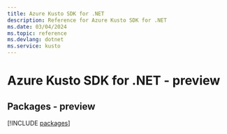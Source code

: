 ```yaml
---
title: Azure Kusto SDK for .NET
description: Reference for Azure Kusto SDK for .NET
ms.date: 03/04/2024
ms.topic: reference
ms.devlang: dotnet
ms.service: kusto
---
```

# Azure Kusto SDK for .NET - preview
## Packages - preview
[!INCLUDE [packages](kusto-index.md)]